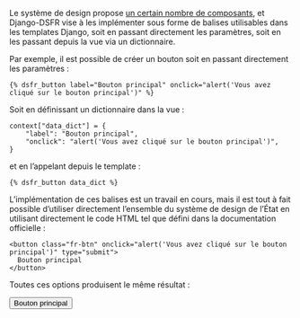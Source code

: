 Le système de design propose [un certain nombre de composants](https://www.systeme-de-design.gouv.fr/elements-d-interface/composants), et Django-DSFR vise à les implémenter sous forme de balises utilisables dans les templates Django, soit en passant directement les paramètres, soit en les passant depuis la vue via un dictionnaire.

Par exemple, il est possible de créer un bouton soit en passant directement les paramètres :

```{.django}
{% dsfr_button label="Bouton principal" onclick="alert('Vous avez cliqué sur le bouton principal')" %}
```

Soit en définissant un dictionnaire dans la vue :

```{ .python }
context["data_dict"] = {
    "label": "Bouton principal",
    "onclick": "alert('Vous avez cliqué sur le bouton principal')",
}
```

et en l’appelant depuis le template :

```{.django}
{% dsfr_button data_dict %}
```

L’implémentation de ces balises est un travail en cours, mais il est tout à fait possible d’utiliser directement l’ensemble du système de design de l’État en utilisant directement le code HTML tel que défini dans la documentation officielle :

```{.html}
<button class="fr-btn" onclick="alert('Vous avez cliqué sur le bouton principal')" type="submit">
  Bouton principal
</button>
```

Toutes ces options produisent le même résultat :

<button class="fr-btn" onclick="alert('Vous avez cliqué sur le bouton principal')" type="submit">
  Bouton principal
</button>
